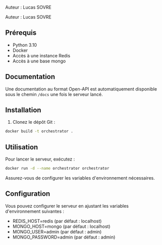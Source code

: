 Auteur : Lucas SOVRE

Auteur : Lucas SOVRE

## Prérequis

- Python 3.10
- Docker
- Accès à une instance Redis
- Accès à une base mongo

## Documentation

Une documentation au format Open-API est automatiquement disponible sous le chemin `/docs` une fois le serveur lancé.

## Installation

1. Clonez le dépôt Git :
```bash
docker build -t orchestrator .
```

## Utilisation

Pour lancer le serveur, exécutez :

```bash
docker run -d --name orchestrator orchestrator
```

Assurez-vous de configurer les variables d'environnement nécessaires.

## Configuration

Vous pouvez configurer le serveur en ajustant les variables d'environnement suivantes :

- REDIS_HOST=redis (par défaut : localhost)
- MONGO_HOST=mongo (par défaut : localhost)
- MONGO_USER=admin (par défaut : admin)
- MONGO_PASSWORD=admin (par défaut : admin)